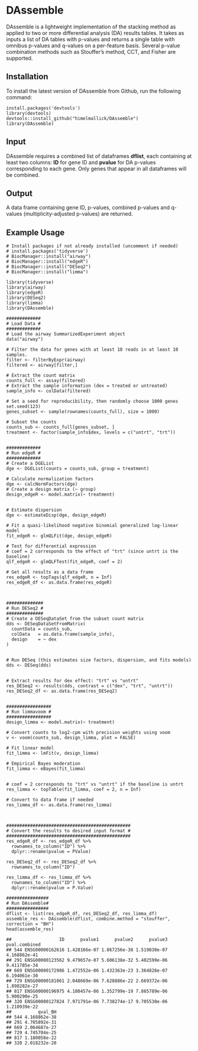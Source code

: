 # DAssemble

DAssemble is a lightweight implementation of the stacking method as
applied to two or more differential analysis (DA) results tables. It
takes as inputs a list of DA tables with p-values and returns a single
table with omnibus p-values and q-values on a per-feature basis. Several
p-value combination methods such as Stouffer’s method, CCT, and Fisher
are supported.

## Installation

To install the latest version of DAssemble from Github, run the
following command:

    install.packages('devtools')
    library(devtools)
    devtools::install_github("himelmallick/DAssemble")
    library(DAssemble)

## Input

DAssemble requires a combined list of dataframes **dflist**, each
containing at least two columns: **ID** for gene ID and **pvalue** for
DA p-values corresponding to each gene. Only genes that appear in all
dataframes will be combined.

## Output

A data frame containing gene ID, p-values, combined p-values and
q-values (multiplicity-adjusted p-values) are returned.

## Example Usage

    # Install packages if not already installed (uncomment if needed)
    # install.packages('tidyverse')
    # BiocManager::install("airway")
    # BiocManager::install("edgeR")
    # BiocManager::install("DESeq2")
    # BiocManager::install("limma")

    library(tidyverse)
    library(airway)
    library(edgeR)
    library(DESeq2)
    library(limma)
    library(DAssemble)

    #############
    # Load Data #
    #############
    # Load the airway SummarizedExperiment object
    data("airway")

    # Filter the data for genes with at least 10 reads in at least 10 samples.
    filter <- filterByExpr(airway)
    filtered <- airway[filter,]

    # Extract the count matrix
    counts_full <- assay(filtered)
    # Extract the sample information (dex = treated or untreated)
    sample_info <- colData(filtered)

    # Set a seed for reproducibility, then randomly choose 1000 genes
    set.seed(123)
    genes_subset <- sample(rownames(counts_full), size = 1000)

    # Subset the counts
    counts_sub <- counts_full[genes_subset, ]
    treatment <- factor(sample_info$dex, levels = c("untrt", "trt"))


    #############
    # Run edgeR #
    #############
    # Create a DGEList
    dge <- DGEList(counts = counts_sub, group = treatment)

    # Calculate normalization factors
    dge <- calcNormFactors(dge)
    # Create a design matrix (~ group)
    design_edgeR <- model.matrix(~ treatment)


    # Estimate dispersion
    dge <- estimateDisp(dge, design_edgeR)

    # Fit a quasi-likelihood negative binomial generalized log-linear model
    fit_edgeR <- glmQLFit(dge, design_edgeR)

    # Test for differential expression
    # coef = 2 corresponds to the effect of "trt" (since untrt is the baseline)
    qlf_edgeR <- glmQLFTest(fit_edgeR, coef = 2)

    # Get all results as a data frame
    res_edgeR <- topTags(qlf_edgeR, n = Inf)
    res_edgeR_df <- as.data.frame(res_edgeR)



    ##############
    # Run DESeq2 #
    ##############
    # Create a DESeqDataSet from the subset count matrix
    dds <- DESeqDataSetFromMatrix(
      countData = counts_sub,
      colData   = as.data.frame(sample_info),
      design    = ~ dex
    )


    # Run DESeq (this estimates size factors, dispersion, and fits models)
    dds <- DESeq(dds)


    # Extract results for dex effect: "trt" vs "untrt"
    res_DESeq2 <- results(dds, contrast = c("dex", "trt", "untrt"))
    res_DESeq2_df <- as.data.frame(res_DESeq2)


    #################
    # Run limmavoom #
    #################
    design_limma <- model.matrix(~ treatment)

    # Convert counts to log2-cpm with precision weights using voom
    v <- voom(counts_sub, design_limma, plot = FALSE)

    # Fit linear model
    fit_limma <- lmFit(v, design_limma)

    # Empirical Bayes moderation
    fit_limma <- eBayes(fit_limma)


    # coef = 2 corresponds to "trt" vs "untrt" if the baseline is untrt
    res_limma <- topTable(fit_limma, coef = 2, n = Inf)

    # Convert to data frame if needed
    res_limma_df <- as.data.frame(res_limma)



    ###############################################
    # Convert the results to desired input format #
    ###############################################
    res_edgeR_df <- res_edgeR_df %>% 
      rownames_to_column("ID") %>% 
      dplyr::rename(pvalue = PValue)

    res_DESeq2_df <- res_DESeq2_df %>% 
      rownames_to_column("ID")

    res_limma_df <- res_limma_df %>% 
      rownames_to_column("ID") %>%
      dplyr::rename(pvalue = P.Value)

    ################
    # Run DAssemble#
    ################
    dflist <- list(res_edgeR_df, res_DESeq2_df, res_limma_df)
    assemble_res <- DAssemble(dflist, combine.method = "stouffer", correction = "BH")
    head(assemble_res)

    ##                  ID      pvalue1      pvalue2      pvalue3 pval.combined
    ## 544 ENSG00000162616 1.428166e-07 1.867256e-38 1.519030e-07  4.168862e-41
    ## 291 ENSG00000123562 9.479657e-07 5.606138e-32 5.402599e-06  9.411785e-34
    ## 669 ENSG00000172986 1.472552e-06 1.432363e-23 3.364826e-07  6.194061e-30
    ## 729 ENSG00000181061 2.048669e-06 7.628886e-22 2.669372e-06  1.898282e-27
    ## 817 ENSG00000196975 4.180457e-06 1.352799e-19 7.865789e-06  5.900290e-25
    ## 320 ENSG00000127824 7.971791e-06 7.738274e-17 9.705530e-06  1.210939e-22
    ##          qval_BH
    ## 544 4.168862e-38
    ## 291 4.705892e-31
    ## 669 2.064687e-27
    ## 729 4.745704e-25
    ## 817 1.180058e-22
    ## 320 2.018232e-20
